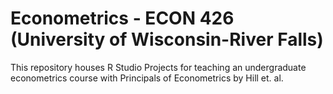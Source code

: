 # Econometrics - ECON 426 (University of Wisconsin-River Falls)
This repository houses R Studio Projects for teaching an undergraduate econometrics course with Principals of Econometrics by Hill et. al.
